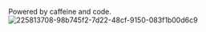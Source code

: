 Powered by caffeine and code.
![225813708-98b745f2-7d22-48cf-9150-083f1b00d6c9](https://github.com/niyardutta/niyarDutta/assets/105924083/d26d4722-a4b2-4def-89f7-db60ab7bcedf)
